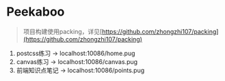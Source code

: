 # Peekaboo

>项目构建使用packing，详见[https://github.com/zhongzhi107/packing](https://github.com/zhongzhi107/packing)

1. postcss练习 -> localhost:10086/home.pug
2. canvas练习 -> localhost:10086/canvas.pug
3. 前端知识点笔记 -> localhost:10086/points.pug
